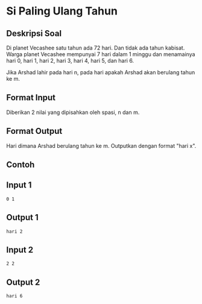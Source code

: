 # Si Paling Ulang Tahun

## Deskripsi Soal
Di planet Vecashee satu tahun ada 72 hari. Dan tidak ada tahun kabisat. Warga planet Vecashee mempunyai 7 hari dalam 1 minggu dan menamainya hari 0, hari 1, hari 2, hari 3, hari 4, hari 5, dan hari 6. 

Jika Arshad lahir pada hari n, pada hari apakah Arshad akan berulang tahun ke m.

## Format Input
Diberikan 2 nilai yang dipisahkan oleh spasi, n dan m.

## Format Output
Hari dimana Arshad berulang tahun ke m.
Outputkan dengan format "hari x".

## Contoh

## Input 1
```
0 1
```
## Output 1
```
hari 2
```

## Input 2
```
2 2
```
## Output 2
```
hari 6
```

